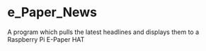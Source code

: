 # e_Paper_News
A program which pulls the latest headlines and displays them to a Raspberry Pi E-Paper HAT

